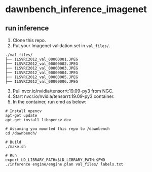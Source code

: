 # dawnbench_inference_imagenet

## run inference
1. Clone this repo.
2. Put your Imagenet validation set in `val_files/`.
```Example:
./val_files/
├── ILSVRC2012_val_00000001.JPEG
├── ILSVRC2012_val_00000002.JPEG
├── ILSVRC2012_val_00000003.JPEG
├── ILSVRC2012_val_00000004.JPEG
├── ILSVRC2012_val_00000005.JPEG
├── ILSVRC2012_val_00000006.JPEG
```
3. Pull nvcr.io/nvidia/tensorrt:19.09-py3 from NGC.
4. Start nvcr.io/nvidia/tensorrt:19.09-py3 container.
5. In the container, run cmd as below:
```
# Install opencv
apt-get update
apt-get install libopencv-dev

# Assuming you mounted this repo to /dawnbench
cd /dawnbench/   

# Build
./make.sh

# Run
export LD_LIBRARY_PATH=$LD_LIBRARY_PATH:$PWD
./inference engine/engine.plan val_files/ labels.txt
```

